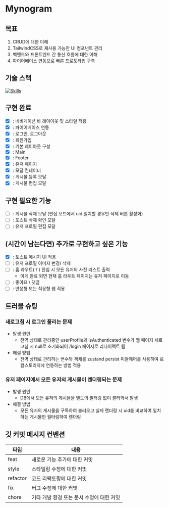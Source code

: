 # Mynogram

## 목표
1. CRUD에 대한 이해
2. TailwindCSS로 재사용 가능한 UI 컴포넌트 관리
3. 백엔드와 프론트엔드 간 통신 흐름에 대한 이해
4. 파이어베이스 연동으로 빠른 프로토타입 구축

## 기술 스택
[![Skills](https://skillicons.dev/icons?i=react,ts,tailwind,firebase)](https://skillicons.dev)

## 구현 완료
- [x] : 네비게이션 바 레이아웃 및 스타일 적용
- [x] : 파이어베이스 연동
- [x] : 로그인, 로그아웃
- [x] : 회원가입
- [x] : 기본 레이아웃 구성
- [x] : Main
- [x] : Footer
- [x] : 유저 페이지
- [x] : 모달 컨테이너
- [x] : 게시물 등록 모달
- [x] : 게시물 편집 모달

## 구현 필요한 기능
- [ ] : 게시물 삭제 모달 (편집 모드에서 uid 일치할 경우만 삭제 버튼 활성화)
- [ ] : 포스트 삭제 확인 모달
- [ ] : 유저 프로필 편집 모달

## (시간이 남는다면) 추가로 구현하고 싶은 기능
- [x] : 토스트 메시지 UI 적용
- [ ] : 유저 프로필 이미지 변경/ 삭제
- [ ] : 홈 라우트('/') 진입 시 모든 유저의 사진 리스트 출력 
  - 이게 완료 되면 현재 홈 라우트 페이지는 유저 페이지로 이동
- [ ] : 좋아요 / 댓글
- [ ] : 반응형 또는 적응형 웹 적용

## 트러블 슈팅
### 새로고침 시 로그인 풀리는 문제
  - 발생 원인
    - 전역 상태로 관리중인 userProfile과 isAuthenticated 변수가 웹 페이지 새로 고침 시 null로 초기화되어 /login 페이지로 리다이렉트 됨 
  - 해결 방법
    - 전역 상태로 관리하는 변수와 객체를 zustand persist 미들웨어를 사용하여 로컬스토리지에 연동하는 방법 적용
### 유저 페이지에서 모든 유저의 게시물이 렌더링되는 문제
  - 발생 원인
    - DB에서 모든 유저의 게시물을 별도의 필터링 없이 불러와서 발생
  - 해결 방법
    - 모든 유저의 게시물을 구독하여 불러오고 실제 렌더링 시 uid를 비교하여 일치하는 게시물만 필터링하여 렌더링
  

## 깃 커밋 메시지 컨벤션
| 타입       | 내용                       |
|----------|--------------------------|
| feat     | 새로운 기능 추가에 대한 커밋         |
| style    | 스타일링 수정에 대한 커밋           |
| refactor | 코드 리팩토링에 대한 커밋           |
| fix      | 버그 수정에 대한 커밋             |
| chore    | 기타 개발 환경 또는 문서 수정에 대한 커밋 |